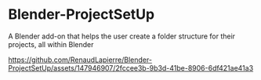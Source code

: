 # Blender-ProjectSetUp
A Blender add-on that helps the user create a folder structure for their projects, all within Blender


https://github.com/RenaudLapierre/Blender-ProjectSetUp/assets/147946907/2fccee3b-9b3d-41be-8906-6df421ae41a3

